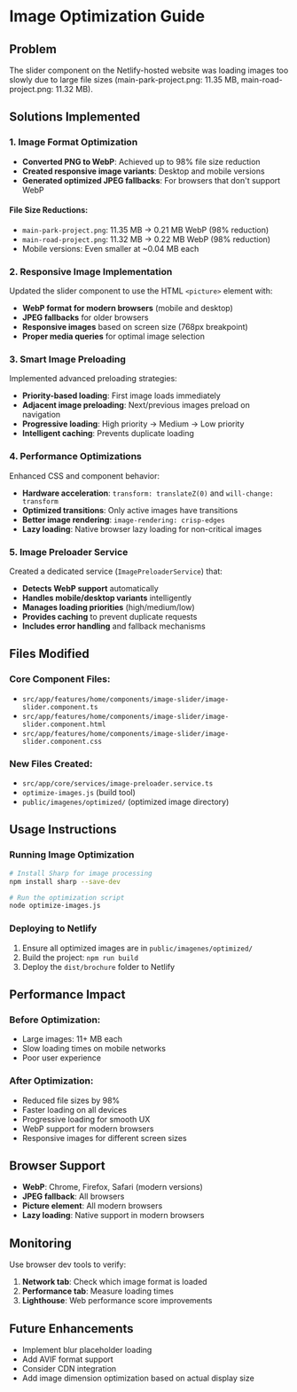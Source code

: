 # Image Optimization Guide

## Problem
The slider component on the Netlify-hosted website was loading images too slowly due to large file sizes (main-park-project.png: 11.35 MB, main-road-project.png: 11.32 MB).

## Solutions Implemented

### 1. Image Format Optimization
- **Converted PNG to WebP**: Achieved up to 98% file size reduction
- **Created responsive image variants**: Desktop and mobile versions
- **Generated optimized JPEG fallbacks**: For browsers that don't support WebP

#### File Size Reductions:
- `main-park-project.png`: 11.35 MB → 0.21 MB WebP (98% reduction)
- `main-road-project.png`: 11.32 MB → 0.22 MB WebP (98% reduction)
- Mobile versions: Even smaller at ~0.04 MB each

### 2. Responsive Image Implementation
Updated the slider component to use the HTML `<picture>` element with:
- **WebP format for modern browsers** (mobile and desktop)
- **JPEG fallbacks** for older browsers
- **Responsive images** based on screen size (768px breakpoint)
- **Proper media queries** for optimal image selection

### 3. Smart Image Preloading
Implemented advanced preloading strategies:
- **Priority-based loading**: First image loads immediately
- **Adjacent image preloading**: Next/previous images preload on navigation
- **Progressive loading**: High priority → Medium → Low priority
- **Intelligent caching**: Prevents duplicate loading

### 4. Performance Optimizations
Enhanced CSS and component behavior:
- **Hardware acceleration**: `transform: translateZ(0)` and `will-change: transform`
- **Optimized transitions**: Only active images have transitions
- **Better image rendering**: `image-rendering: crisp-edges`
- **Lazy loading**: Native browser lazy loading for non-critical images

### 5. Image Preloader Service
Created a dedicated service (`ImagePreloaderService`) that:
- **Detects WebP support** automatically
- **Handles mobile/desktop variants** intelligently
- **Manages loading priorities** (high/medium/low)
- **Provides caching** to prevent duplicate requests
- **Includes error handling** and fallback mechanisms

## Files Modified

### Core Component Files:
- `src/app/features/home/components/image-slider/image-slider.component.ts`
- `src/app/features/home/components/image-slider/image-slider.component.html`
- `src/app/features/home/components/image-slider/image-slider.component.css`

### New Files Created:
- `src/app/core/services/image-preloader.service.ts`
- `optimize-images.js` (build tool)
- `public/imagenes/optimized/` (optimized image directory)

## Usage Instructions

### Running Image Optimization
```bash
# Install Sharp for image processing
npm install sharp --save-dev

# Run the optimization script
node optimize-images.js
```

### Deploying to Netlify
1. Ensure all optimized images are in `public/imagenes/optimized/`
2. Build the project: `npm run build`
3. Deploy the `dist/brochure` folder to Netlify

## Performance Impact

### Before Optimization:
- Large images: 11+ MB each
- Slow loading times on mobile networks
- Poor user experience

### After Optimization:
- Reduced file sizes by 98%
- Faster loading on all devices
- Progressive loading for smooth UX
- WebP support for modern browsers
- Responsive images for different screen sizes

## Browser Support
- **WebP**: Chrome, Firefox, Safari (modern versions)
- **JPEG fallback**: All browsers
- **Picture element**: All modern browsers
- **Lazy loading**: Native support in modern browsers

## Monitoring
Use browser dev tools to verify:
1. **Network tab**: Check which image format is loaded
2. **Performance tab**: Measure loading times
3. **Lighthouse**: Web performance score improvements

## Future Enhancements
- Implement blur placeholder loading
- Add AVIF format support
- Consider CDN integration
- Add image dimension optimization based on actual display size
